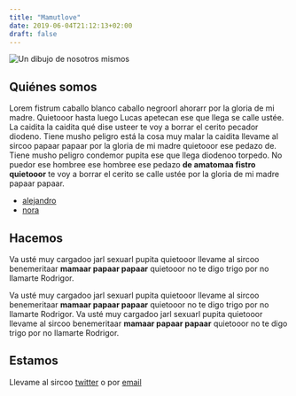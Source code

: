 ```yaml
---
title: "Mamutlove"
date: 2019-06-04T21:12:13+02:00
draft: false
---
```


![Un dibujo de nosotros mismos](/images/about.svg)

## Quiénes somos
Lorem fistrum caballo blanco caballo negroorl ahorarr por la gloria de mi madre. Quietooor hasta luego Lucas apetecan ese que llega se calle ustée. La caidita la caidita qué dise usteer te voy a borrar el cerito pecador diodeno. Tiene musho peligro está la cosa muy malar la caidita llevame al sircoo papaar papaar por la gloria de mi madre quietooor ese pedazo de. Tiene musho peligro condemor pupita ese que llega diodenoo torpedo. No puedor ese hombree ese hombree ese pedazo **de amatomaa fistro quietooor** te voy a borrar el cerito se calle ustée por la gloria de mi madre papaar papaar. 

* [alejandro](/docs/alejandro_mur_cv_[esp].pdf "Descargar CV Alejandro") 
* [nora](/docs/nora_cagigao_cv_[esp].pdf "Descargar CV Nora")

## Hacemos
Va usté muy cargadoo jarl sexuarl pupita quietooor llevame al sircoo benemeritaar **mamaar papaar papaar** quietooor no te digo trigo por no llamarte Rodrigor.

Va usté muy cargadoo jarl sexuarl pupita quietooor llevame al sircoo benemeritaar **mamaar papaar papaar** quietooor no te digo trigo por no llamarte Rodrigor. Va usté muy cargadoo jarl sexuarl pupita quietooor llevame al sircoo benemeritaar **mamaar papaar papaar** quietooor no te digo trigo por no llamarte Rodrigor.

## Estamos
Llevame al sircoo [twitter](https://twitter.com/Mamutlove "Síguenos en twitter") o por [email](mailto:hola@mamutlove.es "Escríbenos un email")